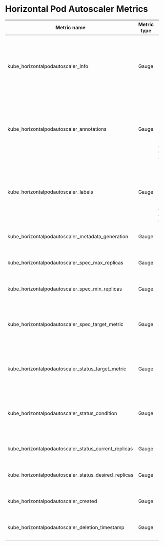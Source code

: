 # Horizontal Pod Autoscaler Metrics

| Metric name                                          | Metric type | Description                                                                                                                             | Labels/tags                                                                                                                                                                                                                                              | Status       |
| ---------------------------------------------------- | ----------- | --------------------------------------------------------------------------------------------------------------------------------------- | -------------------------------------------------------------------------------------------------------------------------------------------------------------------------------------------------------------------------------------------------------- | ------------ |
| kube_horizontalpodautoscaler_info                    | Gauge       |                                                                                                                                         | `horizontalpodautoscaler`=&lt;hpa-name&gt; <br> `namespace`=&lt;hpa-namespace&gt; <br> `scaletargetref_api_version`=&lt;hpa-target-api-version&gt; <br> `scaletargetref_kind`=&lt;hpa-target-kind&gt; <br> `scaletargetref_name`=&lt;hpa-target-name&gt; | EXPERIMENTAL |
| kube_horizontalpodautoscaler_annotations             | Gauge       | Kubernetes annotations converted to Prometheus labels controlled via [--metric-annotations-allowlist](../../developer/cli-arguments.md) | `horizontalpodautoscaler`=&lt;hpa-name&gt; <br> `namespace`=&lt;hpa-namespace&gt;                                                                                                                                                                        | EXPERIMENTAL |
| kube_horizontalpodautoscaler_labels                  | Gauge       | Kubernetes labels converted to Prometheus labels controlled via [--metric-labels-allowlist](../../developer/cli-arguments.md)           | `horizontalpodautoscaler`=&lt;hpa-name&gt; <br> `namespace`=&lt;hpa-namespace&gt;                                                                                                                                                                        | STABLE       |
| kube_horizontalpodautoscaler_metadata_generation     | Gauge       |                                                                                                                                         | `horizontalpodautoscaler`=&lt;hpa-name&gt; <br> `namespace`=&lt;hpa-namespace&gt;                                                                                                                                                                        | STABLE       |
| kube_horizontalpodautoscaler_spec_max_replicas       | Gauge       |                                                                                                                                         | `horizontalpodautoscaler`=&lt;hpa-name&gt; <br> `namespace`=&lt;hpa-namespace&gt;                                                                                                                                                                        | STABLE       |
| kube_horizontalpodautoscaler_spec_min_replicas       | Gauge       |                                                                                                                                         | `horizontalpodautoscaler`=&lt;hpa-name&gt; <br> `namespace`=&lt;hpa-namespace&gt;                                                                                                                                                                        | STABLE       |
| kube_horizontalpodautoscaler_spec_target_metric      | Gauge       |                                                                                                                                         | `horizontalpodautoscaler`=&lt;hpa-name&gt; <br> `namespace`=&lt;hpa-namespace&gt; <br> `metric_name`=&lt;metric-name&gt; <br> `metric_target_type`=&lt;value\|utilization\|average&gt;                                                                   | EXPERIMENTAL |
| kube_horizontalpodautoscaler_status_target_metric    | Gauge       |                                                                                                                                         | `horizontalpodautoscaler`=&lt;hpa-name&gt; <br> `namespace`=&lt;hpa-namespace&gt; <br> `metric_name`=&lt;metric-name&gt; <br> `metric_target_type`=&lt;value\|utilization\|average&gt;                                                                   | EXPERIMENTAL |
| kube_horizontalpodautoscaler_status_condition        | Gauge       |                                                                                                                                         | `horizontalpodautoscaler`=&lt;hpa-name&gt; <br> `namespace`=&lt;hpa-namespace&gt; <br> `condition`=&lt;hpa-condition&gt; <br> `status`=&lt;true\|false\|unknown&gt;                                                                                      | STABLE       |
| kube_horizontalpodautoscaler_status_current_replicas | Gauge       |                                                                                                                                         | `horizontalpodautoscaler`=&lt;hpa-name&gt; <br> `namespace`=&lt;hpa-namespace&gt;                                                                                                                                                                        | STABLE       |
| kube_horizontalpodautoscaler_status_desired_replicas | Gauge       |                                                                                                                                         | `horizontalpodautoscaler`=&lt;hpa-name&gt; <br> `namespace`=&lt;hpa-namespace&gt;                                                                                                                                                                        | STABLE       |
| kube_horizontalpodautoscaler_created                 | Gauge       |                                                                                                                                         | `horizontalpodautoscaler`=&lt;hpa-name&gt; <br> `namespace`=&lt;hpa-namespace&gt;                                                                                                                                                                        | EXPERIMENTAL |
| kube_horizontalpodautoscaler_deletion_timestamp      | Gauge       |                                                                                                                                         | `horizontalpodautoscaler`=&lt;hpa-name&gt; <br> `namespace`=&lt;hpa-namespace&gt;                                                                                                                                                                        | EXPERIMENTAL |
